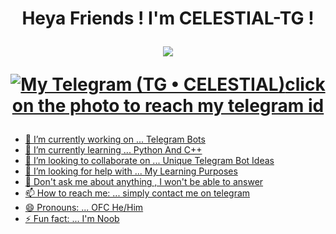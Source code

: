 <h1 align="center">Heya Friends !  I'm CELESTIAL-TG !  
</p>
<p align="center">
<img src="https://readme-typing-svg.herokuapp.com?color=1C71FA&width=420&lines=Nice+To+Meet+You%E2%9C%8C%EF%B8%8F;Hope+We+Become+Friends%E9%8D%A6%EF%B8%8E">
</p>
<p align="center">
  <a href="https://t.me/ClelestialXTG"><img src="https://graph.org//file/eb41085d7a0c564462dc1.jpg" alt="My Telegram (TG • CELESTIAL)"

  # click on the photo to reach my telegram id
  
- 🔭 I’m currently working on ... Telegram Bots
- 🌱 I’m currently learning ... Python And C++
- 👯 I’m looking to collaborate on ... Unique Telegram Bot Ideas
- 🤔 I’m looking for help with ... My Learning Purposes
- 💬 Don't ask me about anything , I won't be able to answer
- 📫 How to reach me: ... simply contact me on telegram
- 😄 Pronouns: ... OFC He/Him
- ⚡ Fun fact: ... I'm Noob

